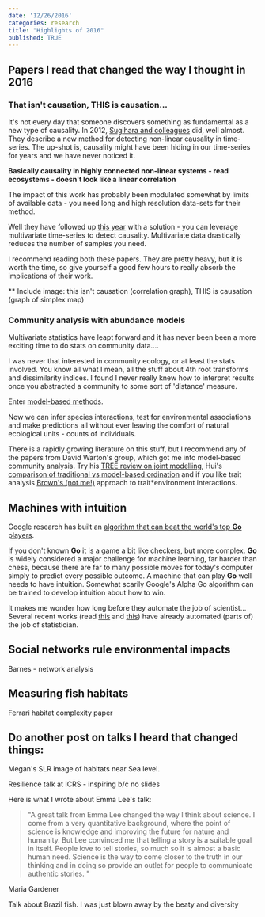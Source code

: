 ```yaml
---
date: '12/26/2016'
categories: research
title: "Highlights of 2016"
published: TRUE
---
```



## Papers I read that changed the way I thought in 2016


### That isn't causation, THIS is causation...

It's not every day that someone discovers something as fundamental as a new type of causality. In 2012, [Sugihara and colleagues]() did, well almost. They describe a new method for detecting non-linear causality in time-series. The up-shot is, causality might have been hiding in our time-series for years and we have never noticed it.

**Basically causality in highly connected non-linear systems - read ecosystems - doesn't look like a linear correlation**

The impact of this work has probably been modulated somewhat by limits of available data - you need long and high resolution data-sets for their method.

Well they have followed up [this year]() with a solution - you can leverage multivariate time-series to detect causality. Multivariate data drastically reduces the number of samples you need.

I recommend reading both these papers. They are pretty heavy, but it is worth the time, so give yourself a good few hours to really absorb the implications of their work.

** Include image: this isn't causation (correlation graph), THIS is causation (graph of simplex map)

### Community analysis with abundance models

Multivariate statistics have leapt forward and it has never been been a more exciting time to do stats on community data....

I was never that interested in community ecology, or at least the stats involved. You know all what I mean, all the stuff about 4th root transforms and dissimilarity indices. I found I never really knew how to interpret results once you abstracted  a community to some sort of 'distance' measure.

Enter [model-based methods]().

Now we can infer species interactions, test for environmental associations and make predictions all without ever leaving the comfort of natural ecological units - counts of individuals.

There is a rapidly growing literature on this stuff, but I recommend any of the papers from David Warton's group, which got me into model-based community analysis. Try his [TREE review on joint modelling](), Hui's [comparison of traditional vs model-based ordination]() and if you like trait analysis [Brown's  (not me!)]() approach to trait*environment interactions.

## Machines with intuition

Google research has built an [algorithm that can beat the world's top **Go** players]().

If you don't known **Go** it is a game a bit like checkers, but more complex. **Go** is widely considered a major challenge for machine learning, far harder than chess, because there are far to many possible moves for today's computer simply to predict every possible outcome. A machine that can play **Go** well needs to have intuition.  Somewhat scarily Google's Alpha Go algorithm can be trained to develop intuition about how to win.

It makes me wonder how long before they automate the job of scientist... Several recent works (read [this]() and [this]()) have already automated (parts of) the job of statistician.

## Social networks rule environmental impacts

Barnes - network analysis

## Measuring fish habitats
Ferrari habitat complexity paper



## Do another post on talks I heard that changed things:

Megan's SLR image of habitats near Sea level.

Resilience talk at ICRS - inspiring b/c no slides

Here is what I wrote about Emma Lee's talk:

> "A great talk from Emma Lee changed the way I think about science. I come from a very quantitative background, where the point of science is knowledge and improving the future for nature and humanity. But Lee convinced me that telling a story is a suitable goal in itself. People love to tell stories, so much so it is almost a basic human need. Science is the way to come closer to the truth in our thinking and in doing so provide an outlet for people to communicate authentic stories.  "

Maria Gardener


Talk about Brazil fish. I was just blown away by the beaty and diversity
